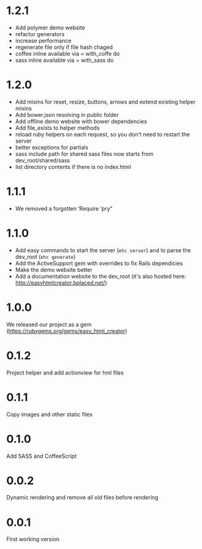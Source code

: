 1.2.1
=================
- Add polymer demo website
- refactor generators
- increase performance
- regenerate file only if file hash chaged
- coffee inline available via = with_coffe do
- sass inline available via = with_sass do

1.2.0
=================
- Add mixins for reset, resize, buttons, arrows and extend existing helper mixins
- Add bower.json resolving in public folder
- Add offline demo website with bower dependencies
- Add file_exists to helper methods
- reload ruby helpers on each request, so you don't need to restart the server
- better exceptions for partials
- sass include path for shared sass files now starts from dev_root/shared/sass
- list directory contents if there is no index.html

1.1.1
=================
- We removed a forgotten ‘Require ‘pry”

1.1.0
=================
- Add easy commands to start the server (`ehc server`) and to parse the dev_root (`ehc generate`)
- Add the ActiveSupport gem with overrides to fix Rails dependicies
- Make the demo website better
- Add a documentation website to the dev_root (it's also hosted here: http://easyhtmlcreator.bplaced.net/)

1.0.0
=================
We released our project as a gem (https://rubygems.org/gems/easy_html_creator)

0.1.2
=================
Project helper and add actionview for hml files

0.1.1
=================
Copy images and other static files

0.1.0
=================
Add SASS and CoffeeScript

0.0.2
=================
Dynamic rendering and remove all old files before rendering

0.0.1
=================
First working version
